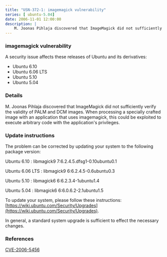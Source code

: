 ```yaml
---
title: "USN-372-1: imagemagick vulnerability"
series: [ ubuntu-5.04]
date: 2006-11-01 12:00:00
description: |
    M. Joonas Pihlaja discovered that ImageMagick did not sufficiently verify the validity of PALM and DCM images. When processing a specially crafted image with an application that uses imagemagick, this could be exploited to execute arbitrary code with the application&#39;s privileges.
--- 
```

 
 


### imagemagick vulnerability

A security issue affects these releases of Ubuntu and its derivatives:

* Ubuntu 6.10
* Ubuntu 6.06 LTS
* Ubuntu 5.10
* Ubuntu 5.04

### Details

M. Joonas Pihlaja discovered that ImageMagick did not sufficiently verify the validity of PALM and DCM images. When processing a specially crafted image with an application that uses imagemagick, this could be exploited to execute arbitrary code with the application&#39;s privileges.

### Update instructions

The problem can be corrected by updating your system to the following package version:

Ubuntu 6.10
 : libmagick9 <span>7:6.2.4.5.dfsg1-0.10ubuntu0.1</span>

Ubuntu 6.06 LTS
 : libmagick9 <span>6:6.2.4.5-0.6ubuntu0.3</span>

Ubuntu 5.10
 : libmagick6 <span>6:6.2.3.4-1ubuntu1.4</span>

Ubuntu 5.04
 : libmagick6 <span>6:6.0.6.2-2.1ubuntu1.5</span>

To update your system, please follow these instructions: [https://wiki.ubuntu.com/Security/Upgrades](https://wiki.ubuntu.com/Security/Upgrades).

In general, a standard system upgrade is sufficient to effect the necessary changes.

### References

 
 [CVE-2006-5456](http://people.ubuntu.com/~ubuntu-security/cve/CVE-2006-5456)
 

